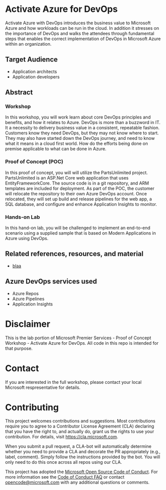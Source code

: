 # Activate Azure for DevOps
Activate Azure with DevOps introduces the business value to Microsoft Azure and how workloads can be run in the cloud. In addition it stresses on the importance of DevOps and walks the attendees through fundamental steps that enables the correct implementation of DevOps in Microsoft Azure within an organization.

## Target Audience

- Application architects
- Application developers

## Abstract

### Workshop

In this workshop, you will work learn about core DevOps principles and benefits, and how it relates to Azure. DevOps is more than a buzzword in IT. It a necessity to delivery business value in a consistent, repeatable fashion. Customers know they need DevOps, but they may not know where to start. They may also have started down the DevOps journey, and need to know what it means in a cloud first world. How do the efforts being done on premise applicable to what can be done in Azure.

### Proof of Concept (POC)

In this proof of concept, you will will utilize the PartsUnlimited project. PartsUnlimited is an ASP.Net Core web application that uses EntityFrameworkCore. The source code is in a git repository, and ARM templates are included for deployment. As part of the POC, the customer will relocate the repository to their own Azure DevOps account. Once relocated, they will set up build and release pipelines for the web app, a SQL database, and configure and enhance Application Insights to monitor.

### Hands-on Lab

In this hand-on lab, you will be challenged to implement an end-to-end scenario using a supplied sample that is based on Modern Applications in Azure using DevOps.  

## Related references, resources, and material

- [blaa](blaa)

## Azure DevOps services used

- Azure Repos
- Azure Pipelines
- Application Insights

# Disclaimer

This is the lab portion of Microsoft Premier Services - Proof of Concept Workshop - Activate Azure for DevOps. All code in this repo is intended for that purpose.

# Contact 

If you are interested in the full workshop, please contact your local Microsoft respresentative for details.

# Contributing

This project welcomes contributions and suggestions.  Most contributions require you to agree to a
Contributor License Agreement (CLA) declaring that you have the right to, and actually do, grant us
the rights to use your contribution. For details, visit https://cla.microsoft.com.

When you submit a pull request, a CLA-bot will automatically determine whether you need to provide
a CLA and decorate the PR appropriately (e.g., label, comment). Simply follow the instructions
provided by the bot. You will only need to do this once across all repos using our CLA.

This project has adopted the [Microsoft Open Source Code of Conduct](https://opensource.microsoft.com/codeofconduct/).
For more information see the [Code of Conduct FAQ](https://opensource.microsoft.com/codeofconduct/faq/) or
contact [opencode@microsoft.com](mailto:opencode@microsoft.com) with any additional questions or comments.
